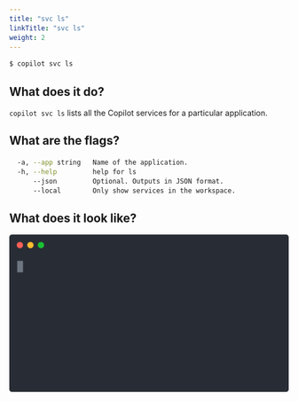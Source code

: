 ```yaml
---
title: "svc ls"
linkTitle: "svc ls"
weight: 2
---
```


```bash
$ copilot svc ls
```

## What does it do?

`copilot svc ls` lists all the Copilot services for a particular application.

## What are the flags?

```bash
  -a, --app string   Name of the application.
  -h, --help         help for ls
      --json         Optional. Outputs in JSON format.
      --local        Only show services in the workspace.
```

## What does it look like?
<img class="img-fluid" src="https://raw.githubusercontent.com/kohidave/copilot-demos/master/svc-ls.svg?sanitize=true">